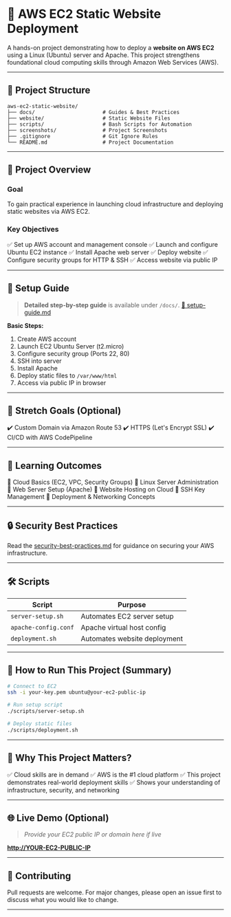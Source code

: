 # 🚀 AWS EC2 Static Website Deployment

A hands-on project demonstrating how to deploy a **website on AWS EC2** using a Linux (Ubuntu) server and Apache. This project strengthens foundational cloud computing skills through Amazon Web Services (AWS).

---

## 📂 Project Structure

```
aws-ec2-static-website/
├── docs/                      # Guides & Best Practices
├── website/                   # Static Website Files
├── scripts/                   # Bash Scripts for Automation
├── screenshots/               # Project Screenshots
├── .gitignore                 # Git Ignore Rules
└── README.md                  # Project Documentation
```

---

## 📑 Project Overview

### **Goal**

To gain practical experience in launching cloud infrastructure and deploying static websites via AWS EC2.

### **Key Objectives**

✅ Set up AWS account and management console
✅ Launch and configure Ubuntu EC2 instance
✅ Install Apache web server
✅ Deploy website
✅ Configure security groups for HTTP & SSH
✅ Access website via public IP


---

## 🚦 Setup Guide

> **Detailed step-by-step guide** is available under `/docs/`.
> [📄 setup-guide.md](./docs/setup-guide.md)

**Basic Steps:**

1. Create AWS account
2. Launch EC2 Ubuntu Server (t2.micro)
3. Configure security group (Ports 22, 80)
4. SSH into server
5. Install Apache
6. Deploy static files to `/var/www/html`
7. Access via public IP in browser

---


## 🚩 Stretch Goals (Optional)

✔️ Custom Domain via Amazon Route 53
✔️ HTTPS (Let's Encrypt SSL)
✔️ CI/CD with AWS CodePipeline

---

## 🧠 Learning Outcomes

🎯 Cloud Basics (EC2, VPC, Security Groups)
🎯 Linux Server Administration
🎯 Web Server Setup (Apache)
🎯 Website Hosting on Cloud
🎯 SSH Key Management
🎯 Deployment & Networking Concepts

---

## 🔒 Security Best Practices

Read the [security-best-practices.md](./docs/security-best-practices.md) for guidance on securing your AWS infrastructure.

---

## 🛠️ Scripts

| Script               | Purpose                      |
| -------------------- | ---------------------------- |
| `server-setup.sh`    | Automates EC2 server setup   |
| `apache-config.conf` | Apache virtual host config   |
| `deployment.sh`      | Automates website deployment |

---

## 🚀 How to Run This Project (Summary)

```bash
# Connect to EC2
ssh -i your-key.pem ubuntu@your-ec2-public-ip

# Run setup script
./scripts/server-setup.sh

# Deploy static files
./scripts/deployment.sh
```

---

## 📢 Why This Project Matters?

✅ Cloud skills are in demand
✅ AWS is the #1 cloud platform
✅ This project demonstrates real-world deployment skills
✅ Shows your understanding of infrastructure, security, and networking

---

## 🌐 Live Demo (Optional)

> *Provide your EC2 public IP or domain here if live*

**[http://YOUR-EC2-PUBLIC-IP](http://YOUR-EC2-PUBLIC-IP)**

---

## 🤝 Contributing

Pull requests are welcome. For major changes, please open an issue first to discuss what you would like to change.

---